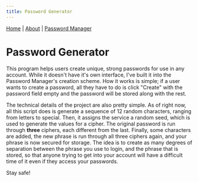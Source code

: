 ```yaml
---
title: Password Generator
---
```


[Home](/) | [About](/about/) | [Password Manager](/password-manager)

# Password Generator
This program helps users create unique, strong passwords for use in any account. While it doesn't have it's own interface, I've built it into the Password Manager's creation scheme. How it works is simple; if a user wants to create a password, all they have to do is click "Create" with the password field empty and the password will be stored along with the rest.

The technical details of the project are also pretty simple. As of right now, all this script does is generate a sequence of 12 random characters, ranging from letters to special. Then, it assigns the service a random seed, which is used to generate the values for a cipher. The original password is run through **three** ciphers, each different from the last. Finally, some characters are added, the new phrase is run through all three ciphers again, and your phrase is now secured for storage. The idea is to create as many degrees of separation between the phrase you use to login, and the phrase that is stored, so that anyone trying to get into your account will have a difficult time of it even if they access your passwords.

Stay safe!

